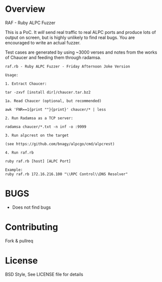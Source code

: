 Overview
======

RAF - Ruby ALPC Fuzzer

This is a PoC. It _will_ send real traffic to real ALPC ports and produce lots
of output on screen, but is highly unlikely to find real bugs. You are
encouraged to write an actual fuzzer.

Test cases are generated by using ~3000 verses and notes from the works of
Chaucer and feeding them through radamsa.

```
raf.rb - Ruby ALPC Fuzzer - Friday Afternoon Joke Version

Usage:

1. Extract Chaucer:

tar -zxvf [install dir]/chaucer.tar.bz2

1a. Read Chaucer (optional, but recommended)

awk 'FNR==1{print ""}{print}' chaucer/* | less

2. Run Radamsa as a TCP server:

radamsa chaucer/*.txt -n inf -o :9999

3. Run alpcrest on the target

(see https://github.com/bnagy/alpcgo/cmd/alpcrest)

4. Run raf.rb

ruby raf.rb [host] [ALPC Port]

Example:
ruby raf.rb 172.16.216.100 "\\RPC Control\\DNS Resolver"
```

BUGS
=======

- Does not find bugs

Contributing
=======

Fork & pullreq

License
=======

BSD Style, See LICENSE file for details



